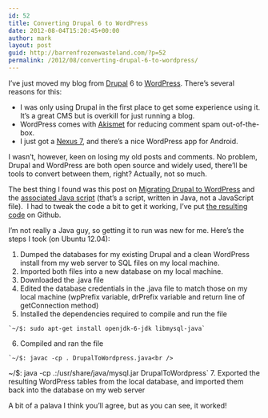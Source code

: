 ```yaml
---
id: 52
title: Converting Drupal 6 to WordPress
date: 2012-08-04T15:20:45+00:00
author: mark
layout: post
guid: http://barrenfrozenwasteland.com/?p=52
permalink: /2012/08/converting-drupal-6-to-wordpress/
---
```

I&#8217;ve just moved my blog from [Drupal](http://drupal.org) 6 to [WordPress](http://wordpress.org). There&#8217;s several reasons for this:

  * I was only using Drupal in the first place to get some experience using it. It&#8217;s a great CMS but is overkill for just running a blog.
  * WordPress comes with <a href="http://akismet.com/wordpress" shape="rect">Akismet</a> for reducing comment spam out-of-the-box.
  * I just got a <a href="http://google.com/nexus/#/7" shape="rect">Nexus 7</a>, and there&#8217;s a nice WordPress app for Android.

I wasn&#8217;t, however, keen on losing my old posts and comments. No problem, Drupal and WordPress are both open source and widely used, there&#8217;ll be tools to convert between them, right? Actually, not so much.

The best thing I found was this post on [Migrating Drupal to WordPress](http://modeling-languages.com/migrating-drupal-6-to-wordpress-3) and the [associated Java script](http://modelling-languages.com/wp-content/uploads/DrupalToWordpress.java) (that&#8217;s a script, written in Java, not a JavaScript file).  I had to tweak the code a bit to get it working, I&#8217;ve put [the resulting code](https://gist.github.com/3258088) on Github.

I&#8217;m not really a Java guy, so getting it to run was new for me. Here&#8217;s the steps I took (on Ubuntu 12.04):

  1. Dumped the databases for my existing Drupal and a clean WordPress install from my web server to SQL files on my local machine.
  2. Imported both files into a new database on my local machine.
  3. Downloaded the .java file
  4. Edited the database credentials in the .java file to match those on my local machine (wpPrefix variable, drPrefix variable and return line of getConnection method)
  5. Installed the dependencies required to compile and run the file
          
    `~/$: sudo apt-get install openjdk-6-jdk libmysql-java`
  6. Compiled and ran the file
  
    `~/$: javac -cp . DrupalToWordpress.java<br />
~/$: java -cp .:/usr/share/java/mysql.jar DrupalToWordpress`
  7. Exported the resulting WordPress tables from the local database, and imported them back into the database on my web server

A bit of a palava I think you&#8217;ll agree, but as you can see, it worked!</ol>